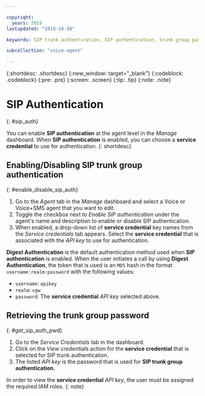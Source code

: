 ```yaml
---

copyright:
  years: 2019
lastupdated: "2019-10-30"

keywords: SIP trunk authentication, SIP authentication, trunk group password

subcollection: "voice-agent"

---
```


{:shortdesc: .shortdesc}
{:new_window: target="_blank"}
{:codeblock: .codeblock}
{:pre: .pre}
{:screen: .screen}
{:tip: .tip}
{:note: .note}

# SIP Authentication
{: #sip_auth}

You can enable **SIP authentication** at the agent level in the _Manage_ dashboard. When **SIP authentication** is enabled, you can choose a **service credential** to use for authentication.
{: shortdesc}

## Enabling/Disabling SIP trunk group authentication
{: #enable_disable_sip_auth}

1. Go to the _Agent_ tab in the _Manage_ dashboard and select a Voice or Voice+SMS agent that you want to edit. 
1. Toggle the checkbox next to _Enable SIP authentication_ under the agent's name and description to enable or disable SIP authentication.
1. When enabled, a drop-down list of **service credential** key names from the _Service credentials_ tab appears. Select the **service credential** that is associated with the _API key_ to use for authentication.

**Digest Authentication** is the default authentication method used when **SIP authentication** is enabled. When the user initiates a call by using **Digest Authentication**, the token that is used is an `MD5` hash in the format `username:realm:password` with the following values:
- `username`: `apikey`
- `realm`: `vgw`
- `password`: The **service credential** _API key_ selected above.

## Retrieving the trunk group password
{: #get_sip_auth_pwd}
1. Go to the _Service Credentials_ tab in the dashboard.
1. Click on the _View credentials_ action for the **service credential** that is selected for SIP trunk authentication.
1. The listed _API key_ is the password that is used for **SIP trunk group authentication**.

In order to view the **service credential** _API key_, the user must be assigned the required IAM roles.
{: note}
